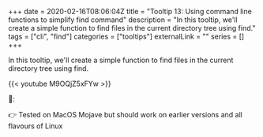 +++ 
date = 2020-02-16T08:06:04Z
title = "Tooltip 13: Using command line functions to simplify find command"
description = "In this tooltip, we'll create a simple function to find files in the current directory tree using find."
tags = ["cli", "find"]
categories = ["tooltips"]
externalLink = ""
series = []
+++

In this tooltip, we'll create a simple function to find files in the current directory tree using find.

{{< youtube M9OQjZ5xFYw >}}

📝:

👉 Tested on MacOS Mojave but should work on earlier versions and all flavours of Linux  
